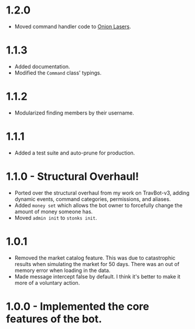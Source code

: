 # 1.2.0
- Moved command handler code to [Onion Lasers](https://github.com/WatDuhHekBro/OnionLasers).

# 1.1.3
- Added documentation.
- Modified the `Command` class' typings.

# 1.1.2
- Modularized finding members by their username.

# 1.1.1
- Added a test suite and auto-prune for production.

# 1.1.0 - Structural Overhaul!
- Ported over the structural overhaul from my work on TravBot-v3, adding dynamic events, command categories, permissions, and aliases.
- Added `money set` which allows the bot owner to forcefully change the amount of money someone has.
- Moved `admin init` to `stonks init`.

# 1.0.1
- Removed the market catalog feature. This was due to catastrophic results when simulating the market for 50 days. There was an out of memory error when loading in the data.
- Made message intercept false by default. I think it's better to make it more of a voluntary action.

# 1.0.0 - Implemented the core features of the bot.
